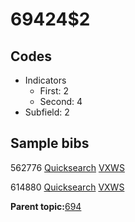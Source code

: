 # 69424$2

## Codes

-   Indicators
    -   First: 2
    -   Second: 4
-   Subfield: 2

## Sample bibs

562776 [Quicksearch](https://search.library.yale.edu/catalog/562776) [VXWS](http://prodorbis.library.yale.edu:7014/vxws/GetHoldingsService?bibId=562776)

614880 [Quicksearch](https://search.library.yale.edu/catalog/614880) [VXWS](http://prodorbis.library.yale.edu:7014/vxws/GetHoldingsService?bibId=614880)

**Parent topic:**[694](../../tags/694/694.md)

